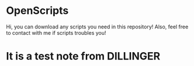 # OpenScripts

Hi, you can download any scripts you need in this repository! Also, feel free to contact with me if scripts troubles you!

# It is a test note from DILLINGER